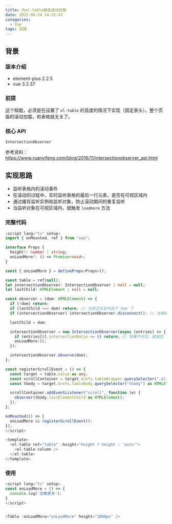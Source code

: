```yaml
---
title: 为el-table赋能滚动加载
date: 2022-06-24 14:22:43
categories:
  - Vue
tags: 实践
---
```


<div></div>

<!-- more -->

## 背景

### 版本介绍

- element-plus 2.2.5
- vue 3.2.37

### 前提

这个赋能，必须是在设置了 `el-table` 的高度的情况下实现（固定表头）。整个页面的滚动加载，和表格就无关了。

### 核心 API

`IntersectionObserver`

参考资料：https://www.ruanyifeng.com/blog/2016/11/intersectionobserver_api.html

## 实现思路

- 监听表格内的滚动事件
- 在滚动的过程中，实时监听表格的最后一行元素，是否在可视区域内
- 通过缓存监听实例和监听对象，防止滚动期间的重复监听
- 当监听对象在可视区域内，就触发 `loadmore` 方法

### 完整代码

```typescript
<script lang="ts" setup>
import { onMounted, ref } from "vue";

interface Props {
  height?: number | string;
  onLoadMore?: () => Promise<void>;
}

const { onLoadMore } = defineProps<Props>();

const table = ref(null);
let intersectionObserver: IntersectionObserver | null = null;
let lastChild: HTMLElement | null = null;

const observer = (dom: HTMLElement) => {
  if (!dom) return;
  if (lastChild === dom) return; // 当前正在监听这个 dom 了
  if (intersectionObserver) intersectionObserver.disconnect(); // 当表格数据变化，最后一个 dom 变了时。断开上一次的监听。

  lastChild = dom;

  intersectionObserver = new IntersectionObserver(async (entries) => {
    if (entries[0].intersectionRatio <= 0) return; // 如果不可见，就返回
    onLoadMore!();
  });

  intersectionObserver.observe(dom);
};

const registerScrollEvent = () => {
  const target = table.value as any;
  const scrollContainer = target.$refs.tableWrapper.querySelector(".el-scrollbar__wrap") as HTMLElement;
  const tbody = target.$refs.tableBody.querySelector("tbody") as HTMLElement;

  scrollContainer.addEventListener("scroll", function (e) {
    observer(tbody.lastElementChild as HTMLElement);
  });
};

onMounted(() => {
  onLoadMore && registerScrollEvent();
});
</script>

<template>
  <el-table ref="table" :height="height ? height : 'auto'">
    <el-table-column />
  </el-table>
</template>
```

### 使用

```typescript
<script lang="ts" setup>
const onLoadMore = () => {
  console.log('加载更多');
}
</script>


<Table :onLoadMore="onLoadMore" height="1000px" />
```
